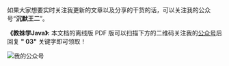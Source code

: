 如果大家想要实时关注我更新的文章以及分享的干货的话，可以关注我的公众号“**沉默王二**”。

**《教妹学Java》:** 本文档的离线版 PDF 版可以扫描下方的二维码关注我的[公众号](#公众号)后回复 **" 03"** 关键字即可领取！

![我的公众号](https://cdn.jsdelivr.net/gh/itwanger/toBeBetterJavaer/images/itwanger.png)